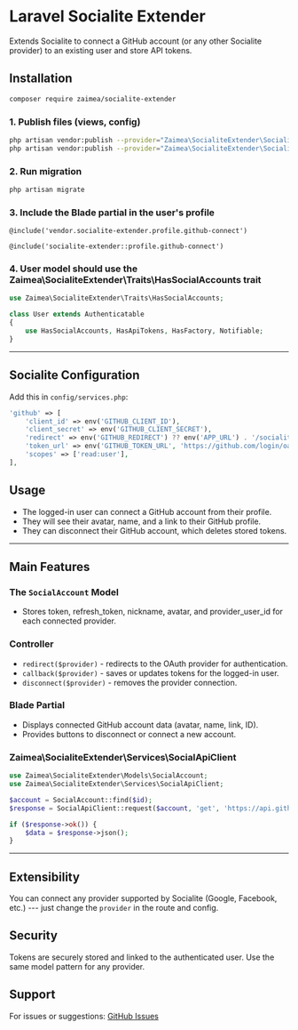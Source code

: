 # Laravel Socialite Extender

Extends Socialite to connect a GitHub account (or any other Socialite provider) to an existing user and store API tokens.

## Installation

``` bash
composer require zaimea/socialite-extender
```

### 1. Publish files (views, config)

``` bash
php artisan vendor:publish --provider="Zaimea\SocialiteExtender\SocialiteExtenderServiceProvider" --tag=views
php artisan vendor:publish --provider="Zaimea\SocialiteExtender\SocialiteExtenderServiceProvider" --tag=config
```

### 2. Run migration

``` bash
php artisan migrate
```

### 3. Include the Blade partial in the user's profile

``` blade
@include('vendor.socialite-extender.profile.github-connect')
```

``` blade
@include('socialite-extender::profile.github-connect')
```

### 4. User model should use the Zaimea\SocialiteExtender\Traits\HasSocialAccounts trait

``` php
use Zaimea\SocialiteExtender\Traits\HasSocialAccounts;

class User extends Authenticatable
{
    use HasSocialAccounts, HasApiTokens, HasFactory, Notifiable;
}
```

------------------------------------------------------------------------

## Socialite Configuration

Add this in `config/services.php`:

``` php
'github' => [
    'client_id' => env('GITHUB_CLIENT_ID'),
    'client_secret' => env('GITHUB_CLIENT_SECRET'),
    'redirect' => env('GITHUB_REDIRECT') ?? env('APP_URL') . '/socialite-extender/callback/github',
    'token_url' => env('GITHUB_TOKEN_URL', 'https://github.com/login/oauth/access_token'),
    'scopes' => ['read:user'],
],
```

## Usage

-   The logged-in user can connect a GitHub account from their profile.
-   They will see their avatar, name, and a link to their GitHub profile.
-   They can disconnect their GitHub account, which deletes stored tokens.

------------------------------------------------------------------------

## Main Features

### The `SocialAccount` Model

-   Stores token, refresh_token, nickname, avatar, and provider_user_id for each connected provider.

### Controller

-   `redirect($provider)` - redirects to the OAuth provider for authentication.
-   `callback($provider)` - saves or updates tokens for the logged-in user.
-   `disconnect($provider)` - removes the provider connection.

### Blade Partial

-   Displays connected GitHub account data (avatar, name, link, ID).
-   Provides buttons to disconnect or connect a new account.

### Zaimea\SocialiteExtender\Services\SocialApiClient

```php 
use Zaimea\SocialiteExtender\Models\SocialAccount;
use Zaimea\SocialiteExtender\Services\SocialApiClient;

$account = SocialAccount::find($id);
$response = SocialApiClient::request($account, 'get', 'https://api.github.com/user');

if ($response->ok()) {
    $data = $response->json();
}

```

------------------------------------------------------------------------

## Extensibility

You can connect any provider supported by Socialite (Google, Facebook, etc.) --- just change the `provider` in the route and config.

## Security

Tokens are securely stored and linked to the authenticated user. Use the same model pattern for any provider.

## Support

For issues or suggestions: [GitHub Issues](https://github.com/zaimea/socialite-extender/issues)
